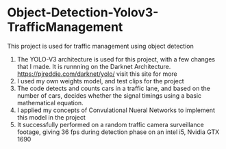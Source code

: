 # Object-Detection-Yolov3-TrafficManagement
This project is used for traffic management using object detection
1) The YOLO-V3 architecture is used for this project, with a few changes that I made. It is runnning on the Darknet Architecture. https://pjreddie.com/darknet/yolo/ visit this site for more
2) I used my own weights model, and test clips for the project
3) The code detects and counts cars in a traffic lane, and based on the number of cars, decides whether the signal timings using a basic mathematical equation.
4) I applied my concepts of Convulational Nueral Networks to implement this model in the project
5) It successfully performed on a random traffic camera surveillance footage, giving 36 fps during detection phase on an intel i5, Nvidia GTX 1690
